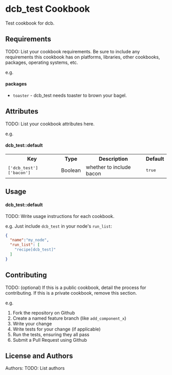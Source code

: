 dcb_test Cookbook
=================
Test cookbook for dcb.


Requirements
------------
TODO: List your cookbook requirements. Be sure to include any requirements this cookbook has on platforms, libraries, other cookbooks, packages, operating systems, etc.

e.g.
#### packages
- `toaster` - dcb_test needs toaster to brown your bagel.

Attributes
----------
TODO: List your cookbook attributes here.

e.g.
#### dcb_test::default
<table>
  <tr>
    <th>Key</th>
    <th>Type</th>
    <th>Description</th>
    <th>Default</th>
  </tr>
  <tr>
    <td><tt>['dcb_test']['bacon']</tt></td>
    <td>Boolean</td>
    <td>whether to include bacon</td>
    <td><tt>true</tt></td>
  </tr>
</table>

Usage
-----
#### dcb_test::default
TODO: Write usage instructions for each cookbook.

e.g.
Just include `dcb_test` in your node's `run_list`:

```json
{
  "name":"my_node",
  "run_list": [
    "recipe[dcb_test]"
  ]
}
```

Contributing
------------
TODO: (optional) If this is a public cookbook, detail the process for contributing. If this is a private cookbook, remove this section.

e.g.
1. Fork the repository on Github
2. Create a named feature branch (like `add_component_x`)
3. Write your change
4. Write tests for your change (if applicable)
5. Run the tests, ensuring they all pass
6. Submit a Pull Request using Github

License and Authors
-------------------
Authors: TODO: List authors
